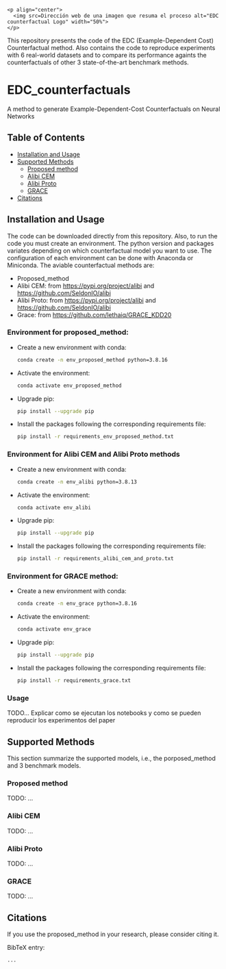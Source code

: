 ```
<p align="center">
  <img src=Dirección web de una imagen que resuma el proceso alt="EDC counterfactual Logo" width="50%">
</p>
```

This repository presents the code of the EDC (Example-Dependent Cost) Counterfactual method. Also contains the code to reproduce experiments with 6 real-world datasets and to compare its performance againts the counterfactuals of other 3 state-of-the-art benchmark methods.

# EDC_counterfactuals
A method to generate Example-Dependent-Cost Counterfactuals on Neural Networks

## Table of Contents

* [Installation and Usage](#installation-and-usage)
* [Supported Methods](#supported-methods)
  * [Proposed method](#Proposed-method)
  * [Alibi CEM](#Alibi-CEM)
  * [Alibi Proto](#Alibi-Proto)
  * [GRACE](#GRACE)
* [Citations](#citations)

## Installation and Usage
The code can be downloaded directly from this repository. Also, to run the code you must create an environment. The python version and packages variates depending on which counterfactual model you want to use. The configuration of each environment can be done with Anaconda or Miniconda. The aviable counterfactual methods are:

- Proposed_method
- Alibi CEM: from https://pypi.org/project/alibi and https://github.com/SeldonIO/alibi
- Alibi Proto: from https://pypi.org/project/alibi and https://github.com/SeldonIO/alibi
- Grace: from https://github.com/lethaiq/GRACE_KDD20

### Environment for proposed_method:

- Create a new environment with conda:

  ```bash
  conda create -n env_proposed_method python=3.8.16
  ```
  
- Activate the environment:
  ```bash
  conda activate env_proposed_method
  ```

- Upgrade pip:
  ```bash
  pip install --upgrade pip
  ```

- Install the packages following the corresponding requirements file:
  ```bash
  pip install -r requirements_env_proposed_method.txt
  ```

### Environment for Alibi CEM and Alibi Proto methods

- Create a new environment with conda:

  ```bash
  conda create -n env_alibi python=3.8.13
  ```
  
- Activate the environment:
  ```bash
  conda activate env_alibi
  ```

- Upgrade pip:
  ```bash
  pip install --upgrade pip
  ```

- Install the packages following the corresponding requirements file:
  ```bash
  pip install -r requirements_alibi_cem_and_proto.txt
  ```

### Environment for GRACE method:

- Create a new environment with conda:

  ```bash
  conda create -n env_grace python=3.8.16
  ```
  
- Activate the environment:
  ```bash
  conda activate env_grace
  ```

- Upgrade pip:
  ```bash
  pip install --upgrade pip
  ```

- Install the packages following the corresponding requirements file:
  ```bash
  pip install -r requirements_grace.txt
  ```

### Usage
TODO... Explicar como se ejecutan los notebooks y como se pueden reproducir los experimentos del paper

## Supported Methods
This section summarize the supported models, i.e., the porposed_method and 3 benchmark models.

### Proposed method
TODO: ...

### Alibi CEM
TODO: ...

### Alibi Proto
TODO: ...

### GRACE
TODO: ...

## Citations
If you use the proposed_method in your research, please consider citing it.

BibTeX entry:

```
...
```
